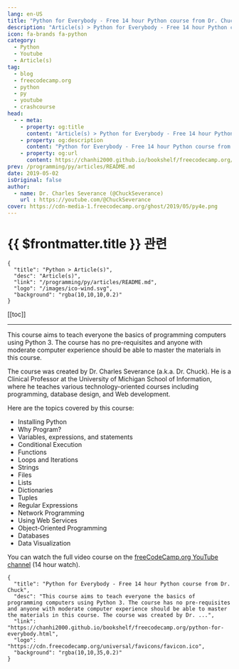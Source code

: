 ```yaml
---
lang: en-US
title: "Python for Everybody - Free 14 hour Python course from Dr. Chuck"
description: "Article(s) > Python for Everybody - Free 14 hour Python course from Dr. Chuck"
icon: fa-brands fa-python
category:
  - Python
  - Youtube
  - Article(s)
tag:
  - blog
  - freecodecamp.org
  - python
  - py
  - youtube
  - crashcourse
head:
  - - meta:
    - property: og:title
      content: "Article(s) > Python for Everybody - Free 14 hour Python course from Dr. Chuck"
    - property: og:description
      content: "Python for Everybody - Free 14 hour Python course from Dr. Chuck"
    - property: og:url
      content: https://chanhi2000.github.io/bookshelf/freecodecamp.org/python-for-everybody.html
prev: /programming/py/articles/README.md
date: 2019-05-02
isOriginal: false
author:
  - name: Dr. Charles Severance (@ChuckSeverance)
    url : https://youtube.com/@ChuckSeverance
cover: https://cdn-media-1.freecodecamp.org/ghost/2019/05/py4e.png
---
```


# {{ $frontmatter.title }} 관련

```component VPCard
{
  "title": "Python > Article(s)",
  "desc": "Article(s)",
  "link": "/programming/py/articles/README.md",
  "logo": "/images/ico-wind.svg",
  "background": "rgba(10,10,10,0.2)"
}
```

[[toc]]

---

<SiteInfo
  name="Python for Everybody - Free 14 hour Python course from Dr. Chuck"
  desc="This course aims to teach everyone the basics of programming computers using Python 3. The course has no pre-requisites and anyone with moderate computer experience should be able to master the materials in this course. The course was created by Dr. ..."
  url="https://freecodecamp.org/news/python-for-everybody"
  logo="https://cdn.freecodecamp.org/universal/favicons/favicon.ico"
  preview="https://cdn-media-1.freecodecamp.org/ghost/2019/05/py4e.png"/>

This course aims to teach everyone the basics of programming computers using Python 3. The course has no pre-requisites and anyone with moderate computer experience should be able to master the materials in this course.

The course was created by Dr. Charles Severance (a.k.a. Dr. Chuck). He is a Clinical Professor at the University of Michigan School of Information, where he teaches various technology-oriented courses including programming, database design, and Web development.

Here are the topics covered by this course:

- Installing Python
- Why Program?
- Variables, expressions, and statements
- Conditional Execution
- Functions
- Loops and Iterations
- Strings
- Files
- Lists
- Dictionaries
- Tuples
- Regular Expressions
- Network Programming
- Using Web Services
- Object-Oriented Programming
- Databases
- Data Visualization

You can watch the full video course on the [<VPIcon icon="fa-brands fa-youtube"/>freeCodeCamp.org YouTube channel](https://youtu.be/8DvywoWv6fI) (14 hour watch).

<VidStack src="youtube/8DvywoWv6fI" />

<!-- TODO: add ARTICLE CARD -->
```component VPCard
{
  "title": "Python for Everybody - Free 14 hour Python course from Dr. Chuck",
  "desc": "This course aims to teach everyone the basics of programming computers using Python 3. The course has no pre-requisites and anyone with moderate computer experience should be able to master the materials in this course. The course was created by Dr. ...",
  "link": "https://chanhi2000.github.io/bookshelf/freecodecamp.org/python-for-everybody.html",
  "logo": "https://cdn.freecodecamp.org/universal/favicons/favicon.ico",
  "background": "rgba(10,10,35,0.2)"
}
```

